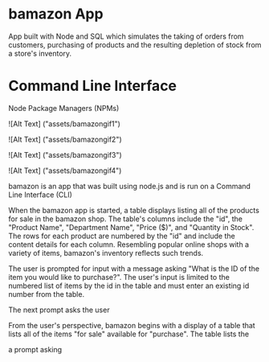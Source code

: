 # bamazon App

App built with Node and SQL which simulates the taking of orders from customers, purchasing of products and the resulting depletion of stock from a store's inventory.

<h1> Command Line Interface  </h1>


Node Package Managers (NPMs)



![Alt Text] 
("assets/bamazongif1")

![Alt Text] 
("assets/bamazongif2")


![Alt Text] 
("assets/bamazongif3")


![Alt Text] 
("assets/bamazongif4")




bamazon is an app that was built using node.js and is run on a Command Line Interface (CLI)

When the bamazon app is started, a table displays listing all of the products for sale in the bamazon shop. The table's columns include the "id", the "Product Name", "Department Name", "Price ($)", and "Quantity in Stock". The rows for each product are numbered by the "id" and include the content details for each column. Resembling popular online shops with a variety of items, bamazon's inventory reflects such trends. 

The user is prompted for input with a message asking "What is the ID of the item you would like to purchase?". The user's input is limited to the numbered list of items by the id in the table and must enter an existing id number from the table.

The next prompt asks the user 


From the user's perspective, bamazon begins with a display of a table that lists all of the items "for sale" available for "purchase". The table lists the 

a prompt asking 



